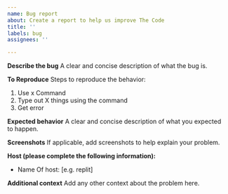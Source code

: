 ```yaml
---
name: Bug report
about: Create a report to help us improve The Code
title: ''
labels: bug
assignees: ''

---
```


**Describe the bug**
A clear and concise description of what the bug is.

**To Reproduce**
Steps to reproduce the behavior:
1. Use x Command
2. Type out X things using the command
3. Get error

**Expected behavior**
A clear and concise description of what you expected to happen.

**Screenshots**
If applicable, add screenshots to help explain your problem.

**Host (please complete the following information):**
 - Name Of host: [e.g. replit]

**Additional context**
Add any other context about the problem here.
